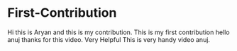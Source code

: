 # First-Contribution
Hi this is Aryan and this is my contribution.
This is my first contribution
hello anuj thanks for this video. Very Helpful
This is very handy video anuj.
